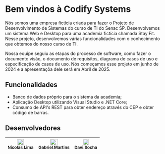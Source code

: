 # Bem vindos à Codify Systems 

Nós somos uma empresa fictícia criada para fazer o Projeto de Desenvolvimento de Sistemas do curso de TI do Senac SP. Desenvolvemos um sistema Web e Desktop para uma academia fictícia chamada Stay Fit. Nesse projeto, desenvolvemos várias funcionalidades com o conhecimento que obtemos do nosso curso de TI.

Nossa equipe seguiu as etapas do processo de software, como fazer o documento visão, o documento de requisitos, diagrama de casos de uso e especificação de casos de uso. Nós começamos esse projeto em junho de 2024 e a apresentaçõa dele será em Abril de 2025.

## Funcionalidades

- Banco de dados próprio para o sistema da academia;
- Aplicação Desktop utilizando Visual Studio e .NET Core;
- Consumo de API's REST para obter endereço através do CEP e obter código de barras.

<!-- ## Repositórios -->
<!--
<a >
  <img align="center" width="48%" src="https://github-readme-stats.vercel.app/api/pin/?username=Codify-Systems&repo=StayFit-Desk&locale=pt-br" />
</a>
<a>
    <img align="center" width="48%" src="https://github-readme-stats.vercel.app/api/pin/?username=NicolasLima01&repo=GreenIT&theme=merko" />
</a>
-->

##  Desenvolvedores

| [<img loading="lazy" src="https://github.com/NicolasLima01.png" width=50%><br><sub>Nicolas Lima</sub>](https://github.com/NicolasLima01) | [<img loading="lazy" src="https://github.com/Bielmfp18.png" width=50%><br><sub>Gabriel Martins</sub>](https://github.com/Bielmfp18) |  [<img loading="lazy" src="https://github.com/Davisocha.png" width=50%><br><sub>Davi Socha</sub>](https://github.com/Davisocha) |
| :---: | :---: | :---: |
